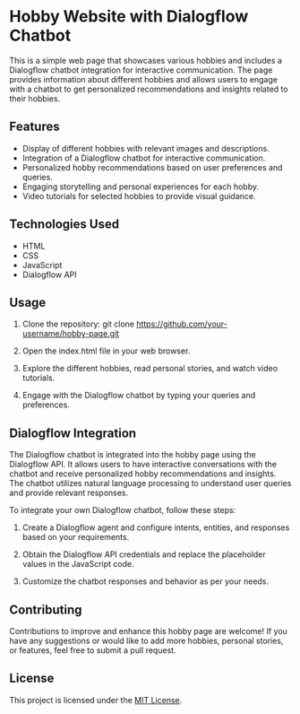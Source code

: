 # Hobby Website with Dialogflow Chatbot 

This is a simple web page that showcases various hobbies and includes a Dialogflow chatbot integration for interactive communication. The page provides information about different hobbies and allows users to engage with a chatbot to get personalized recommendations and insights related to their hobbies.

## Features

- Display of different hobbies with relevant images and descriptions.
- Integration of a Dialogflow chatbot for interactive communication.
- Personalized hobby recommendations based on user preferences and queries.
- Engaging storytelling and personal experiences for each hobby.
- Video tutorials for selected hobbies to provide visual guidance.

## Technologies Used

- HTML
- CSS
- JavaScript
- Dialogflow API

## Usage

1. Clone the repository: git clone https://github.com/your-username/hobby-page.git

2. Open the index.html file in your web browser.

3. Explore the different hobbies, read personal stories, and watch video tutorials.

4. Engage with the Dialogflow chatbot by typing your queries and preferences.

## Dialogflow Integration

The Dialogflow chatbot is integrated into the hobby page using the Dialogflow API. It allows users to have interactive conversations with the chatbot and receive personalized hobby recommendations and insights. The chatbot utilizes natural language processing to understand user queries and provide relevant responses.

To integrate your own Dialogflow chatbot, follow these steps:

1. Create a Dialogflow agent and configure intents, entities, and responses based on your requirements.

2. Obtain the Dialogflow API credentials and replace the placeholder values in the JavaScript code.

3. Customize the chatbot responses and behavior as per your needs.

## Contributing

Contributions to improve and enhance this hobby page are welcome! If you have any suggestions or would like to add more hobbies, personal stories, or features, feel free to submit a pull request.

## License

This project is licensed under the [MIT License](LICENSE).


